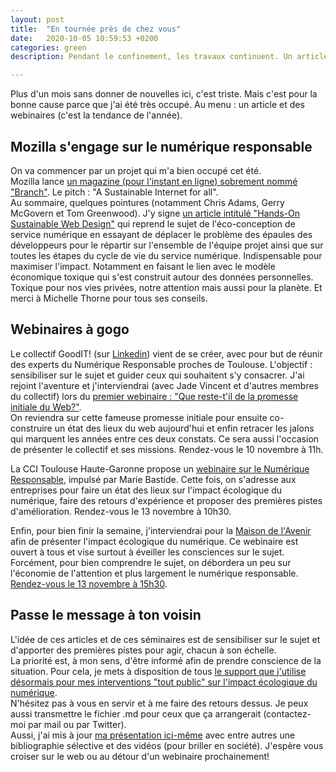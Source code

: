 ```yaml
---
layout: post
title:  "En tournée près de chez vous"
date:   2020-10-05 10:59:53 +0200
categories: green
description: Pendant le confinement, les travaux continuent. Un article, 3 webinaires gratuits et des slides sur l'impact écologique du numérique.

---
```

Plus d'un mois sans donner de nouvelles ici, c'est triste. Mais c'est pour la bonne cause parce que j'ai été très occupé.  Au menu : un article et des webinaires (c'est la tendance de l'année).  

## Mozilla s'engage sur le numérique responsable
On va commencer par un projet qui m'a bien occupé cet été.  
Mozilla lance [un magazine (pour l'instant en ligne) sobrement nommé "Branch"](https://branch.climateaction.tech/). Le pitch : "A Sustainable Internet for all".  
Au sommaire, quelques pointures (notamment Chris Adams, Gerry McGovern et Tom Greenwood). J'y signe [un article intitulé "Hands-On Sustainable Web Design"](https://branch.climateaction.tech/2020/10/10/hands-on-sustainable-web-design/) qui reprend le sujet de l'éco-conception de service numérique en essayant de déplacer le problème des épaules des développeurs pour le répartir sur l'ensemble de l'équipe projet ainsi que sur toutes les étapes du cycle de vie du service numérique. Indispensable pour maximiser l'impact. Notamment en faisant le lien avec le modèle économique toxique qui s'est construit autour des données personnelles. Toxique pour nos vies privées, notre attention mais aussi pour la planète. Et merci à Michelle Thorne pour tous ses conseils.  

## Webinaires à gogo
Le collectif GoodIT! (sur [Linkedin](https://www.linkedin.com/company/collectif-good-it/)) vient de se créer, avec pour but de réunir des experts du Numérique Responsable proches de Toulouse. L'objectif : sensibiliser sur le sujet et guider ceux qui souhaitent s'y consacrer. J'ai rejoint l'aventure et j'interviendrai (avec Jade Vincent et d'autres membres du collectif) lors du [premier webinaire : "Que reste-t'il de la promesse initiale du Web?"](https://www.meetup.com/good-it-collectif-pour-un-numerique-responsable-toulouse/events/273929913/).  
On reviendra sur cette fameuse promesse initiale pour ensuite co-construire un état des lieux du web aujourd'hui et enfin retracer les jalons qui marquent les années entre ces deux constats. Ce sera aussi l'occasion de présenter le collectif et ses missions. Rendez-vous le 10 novembre à 11h.  
  
La CCI Toulouse Haute-Garonne propose un [webinaire sur le Numérique Responsable](https://us02web.zoom.us/webinar/register/WN_sfjO6QicQluucDoIWrKm8Q), impulsé par Marie Bastide. Cette fois, on s'adresse aux entreprises pour faire un état des lieux sur l'impact écologique du numérique, faire des retours d'expérience et proposer des premières pistes d'amélioration. Rendez-vous le 13 novembre à 10h30.  
  
Enfin, pour bien finir la semaine, j'interviendrai pour la [Maison de l'Avenir](https://maisondelavenir.eu/) afin de présenter l'impact écologique du numérique. Ce webinaire est ouvert à tous et vise surtout à éveiller les consciences sur le sujet. Forcément, pour bien comprendre le sujet, on débordera un peu sur l'économie de l'attention et plus largement le numérique responsable. [Rendez-vous le 13 novembre à 15h30](https://twitter.com/MDA_Comminges/status/1323639266757496833/photo/1).

## Passe le message à ton voisin
L'idée de ces articles et de ces séminaires est de sensibiliser sur le sujet et d'apporter des premières pistes pour agir, chacun à son échelle.  
La priorité est, à mon sens, d'être informé afin de prendre conscience de la situation. Pour cela, je mets à disposition de tous [le support que j'utilise désormais pour mes interventions "tout public" sur l'impact écologique du numérique](https://ldevernay.github.io/presentations/pollution-numerique.html).  
N'hésitez pas à vous en servir et à me faire des retours dessus. Je peux aussi transmettre le fichier .md pour ceux que ça arrangerait (contactez-moi par mail ou par Twitter).  
Aussi, j'ai mis à jour [ma présentation ici-même](https://ldevernay.github.io/about/) avec entre autres une bibliographie sélective et des vidéos (pour briller en société).
J'espère vous croiser sur le web ou au détour d'un webinaire prochainement!